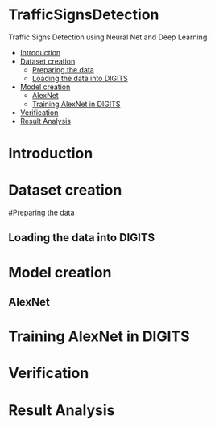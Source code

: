 # TrafficSignsDetection
Traffic Signs Detection using Neural Net and Deep Learning

- [Introduction](../README.md#introduction)
- [Dataset creation](../README.md#dataset-creation)
  - [Preparing the data](../README.md#preparing-the-data)
  - [Loading the data into DIGITS](../README.md#loading-the-data-into-digits)
- [Model creation](../README.md#model-creation)
  - [AlexNet](../README.md#alexnet)
  - [Training AlexNet in DIGITS](../README.md#training-alexnet-in-digits)
- [Verification](../README.md#verification)
- [Result Analysis](../README.md#result-analysis)

# Introduction

# Dataset creation

  #Preparing the data
  
  ## Loading the data into DIGITS
  
# Model creation

  ## AlexNet
  
  # Training AlexNet in DIGITS
  
# Verification

# Result Analysis
